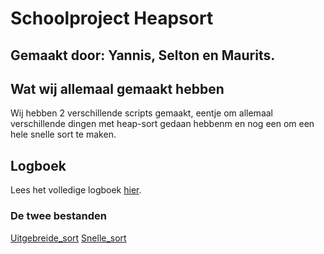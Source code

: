 # Schoolproject **Heapsort**
## Gemaakt door: Yannis, Selton en Maurits.

## Wat wij allemaal gemaakt hebben
Wij hebben 2 verschillende scripts gemaakt, eentje om allemaal verschillende dingen met heap-sort gedaan hebbenm en nog een om een hele snelle sort te maken.
## Logboek
Lees het volledige logboek [hier](./Logboek.txt).

### De twee bestanden
[Uitgebreide_sort](./Heap_sort.py)
[Snelle_sort](./Heap_sprint.py)